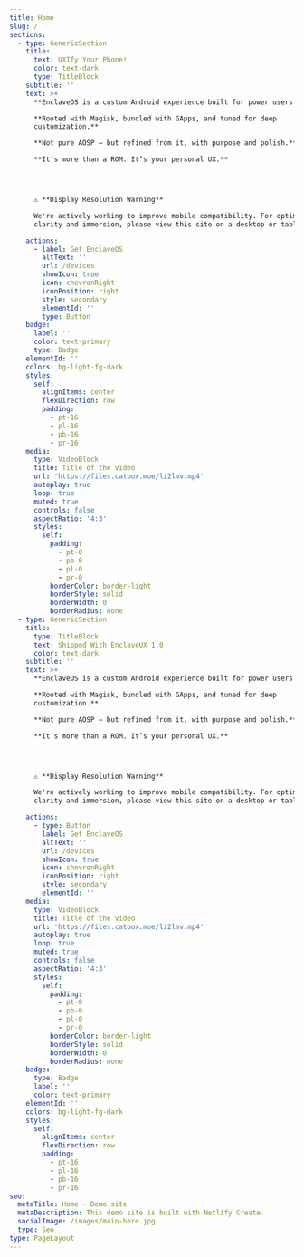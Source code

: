 ```yaml
---
title: Home
slug: /
sections:
  - type: GenericSection
    title:
      text: UXIfy Your Phone!
      color: text-dark
      type: TitleBlock
    subtitle: ''
    text: >+
      **EnclaveOS is a custom Android experience built for power users.**

      **Rooted with Magisk, bundled with GApps, and tuned for deep
      customization.**

      **Not pure AOSP — but refined from it, with purpose and polish.**

      **It’s more than a ROM. It’s your personal UX.**




      ⚠️ **Display Resolution Warning**  

      We're actively working to improve mobile compatibility. For optimal
      clarity and immersion, please view this site on a desktop or tablet.

    actions:
      - label: Get EnclaveOS
        altText: ''
        url: /devices
        showIcon: true
        icon: chevronRight
        iconPosition: right
        style: secondary
        elementId: ''
        type: Button
    badge:
      label: ''
      color: text-primary
      type: Badge
    elementId: ''
    colors: bg-light-fg-dark
    styles:
      self:
        alignItems: center
        flexDirection: row
        padding:
          - pt-16
          - pl-16
          - pb-16
          - pr-16
    media:
      type: VideoBlock
      title: Title of the video
      url: 'https://files.catbox.moe/li2lmv.mp4'
      autoplay: true
      loop: true
      muted: true
      controls: false
      aspectRatio: '4:3'
      styles:
        self:
          padding:
            - pt-0
            - pb-0
            - pl-0
            - pr-0
          borderColor: border-light
          borderStyle: solid
          borderWidth: 0
          borderRadius: none
  - type: GenericSection
    title:
      type: TitleBlock
      text: Shipped With EnclaveUX 1.0
      color: text-dark
    subtitle: ''
    text: >+
      **EnclaveOS is a custom Android experience built for power users.**

      **Rooted with Magisk, bundled with GApps, and tuned for deep
      customization.**

      **Not pure AOSP — but refined from it, with purpose and polish.**

      **It’s more than a ROM. It’s your personal UX.**




      ⚠️ **Display Resolution Warning**  

      We're actively working to improve mobile compatibility. For optimal
      clarity and immersion, please view this site on a desktop or tablet.

    actions:
      - type: Button
        label: Get EnclaveOS
        altText: ''
        url: /devices
        showIcon: true
        icon: chevronRight
        iconPosition: right
        style: secondary
        elementId: ''
    media:
      type: VideoBlock
      title: Title of the video
      url: 'https://files.catbox.moe/li2lmv.mp4'
      autoplay: true
      loop: true
      muted: true
      controls: false
      aspectRatio: '4:3'
      styles:
        self:
          padding:
            - pt-0
            - pb-0
            - pl-0
            - pr-0
          borderColor: border-light
          borderStyle: solid
          borderWidth: 0
          borderRadius: none
    badge:
      type: Badge
      label: ''
      color: text-primary
    elementId: ''
    colors: bg-light-fg-dark
    styles:
      self:
        alignItems: center
        flexDirection: row
        padding:
          - pt-16
          - pl-16
          - pb-16
          - pr-16
seo:
  metaTitle: Home - Demo site
  metaDescription: This demo site is built with Netlify Create.
  socialImage: /images/main-hero.jpg
  type: Seo
type: PageLayout
---
```

